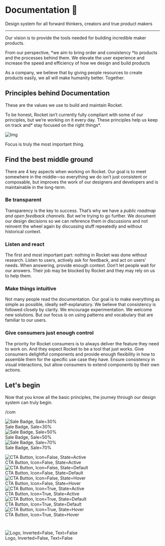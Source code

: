 
# Documentation 🚀

Design system for all forward thinkers, creators and true product makers

---

Our vision is to provide the tools needed for building incredible maker products.

From our perspective, *we aim to bring order and consistency *to products and the processes behind them. We elevate the user experience and increase the speed and efficiency of how we design and build products

As a company, we believe that by giving people resources to create products easily, we all will make humanity better. Together.

## Principles behind Documentation

These are the values we use to build and maintain Rocket.

To be honest, Rocket isn’t currently fully compliant with some of our principles, but we’re working on it every day. These principles help us keep on track and* stay focused on the right things*.

![Img](https://studio-assets.supernova.io/design-systems/14533/9289758a-6300-472a-bbc6-a57098081abf.jpeg?Expires=1990828800&Policy=eyJTdGF0ZW1lbnQiOlt7IlJlc291cmNlIjoiaHR0cHM6Ly9zdHVkaW8tYXNzZXRzLnN1cGVybm92YS5pby9kZXNpZ24tc3lzdGVtcy8xNDUzMy85Mjg5NzU4YS02MzAwLTQ3MmEtYmJjNi1hNTcwOTgwODFhYmYuanBlZyIsIkNvbmRpdGlvbiI6eyJEYXRlTGVzc1RoYW4iOnsiQVdTOkVwb2NoVGltZSI6MTk5MDgyODgwMH19fV19&Signature=E9DL6D-ZtS~4qaH18y5tnHC4gtpQUzZb85NmDFMuezn~MaWHPSumzBv6tXkxGqSgGyKh~9FaYnbfHkcJhU~4F~jdbuY70gbRxUpvnBtyCpz8o0mci-d2A9WoIZ3RGl11izD3c2WMfUaKhSaFlUw8cTGP-9vrqeUi58O2P4zYT9eAeyvOIFzQXgIgljhxiB9mIVU5a4j1vDL8ntJpagEZukKRskOgMrrB4LNQ-nRsvXFF7W5C5EkdoZPZf4jFxcQu2Yj6M9-bqNBXubYMsYYhEXqvqUOAnYVaE59E5PSSe43HKv2gp1ajSJ3ttHtTtCITO8Vyfh1FoTl03Z18ki8iZg__&Key-Pair-Id=APKAJGK34LCCAUR7N6LA)

Focus is truly the most important thing.

## Find the best middle ground

There are 4 key aspects when working on Rocket. Our goal is to meet somewhere in the middle—so everything we do isn’t just consistent or composable, but improves the work of our designers and developers and is maintainable in the long-term.

### Be transparent

Transparency is the key to success. That’s why we have a *public roadmap and open feedback channels*. But we’re trying to go further. We document our design decisions so we can reference them in discussions and not reinvent the wheel again by discussing stuff repeatedly and without historical context.

### Listen and react

The first and most important part: nothing in Rocket was done without research. Listen to users, actively ask for feedback, and act on users’ needs. When answering, provide enough context. Don’t let people wait for our answers. Their job may be blocked by Rocket and they may rely on us to help them.

### Make things intuitive

Not many people read the documentation. Our goal is to make everything as simple as possible, ideally self-explanatory. We believe that consistency is followed closely by clarity. We encourage experimentation. We welcome new solutions. But our focus is on using patterns and vocabulary that are familiar to our users.

### Give consumers just enough control

The priority for Rocket consumers is to always deliver the feature they need to work on. And they expect Rocket to be a tool that just works. Give consumers delightful components and provide enough flexibility in how to assemble them for the specific use case they have. Ensure consistency in visual interactions, but allow consumers to extend components by their own actions.

## Let's begin

Now that you know all the basic principles, the journey through our design system can truly begin.

/com

  
![Sale Badge, Sale=30%](https://studio-assets.supernova.io/design-systems/14533/0ceadb11-6618-421a-813b-a243de777de6.png?Expires=1990828800&Policy=eyJTdGF0ZW1lbnQiOlt7IlJlc291cmNlIjoiaHR0cHM6Ly9zdHVkaW8tYXNzZXRzLnN1cGVybm92YS5pby9kZXNpZ24tc3lzdGVtcy8xNDUzMy8wY2VhZGIxMS02NjE4LTQyMWEtODEzYi1hMjQzZGU3NzdkZTYucG5nIiwiQ29uZGl0aW9uIjp7IkRhdGVMZXNzVGhhbiI6eyJBV1M6RXBvY2hUaW1lIjoxOTkwODI4ODAwfX19XX0_&Signature=GIupDWGt78N59Q9~VSOVD33DRWQdZYQWeB6OxyIkSKYyfL6XKN6RA6hsx1N3aCivYnHYAkoI3WWf1-7K8oBtCGjV6ZH2ZqvOgNwadmtL4isfnfkeKAJ-JG9TOWUDUo~2cRl13y0O8DrH2xUGbVumjtQS-vrwKDO5RPxR0IyZTw~2IALOyo4BP78vlsa854drOO3o75m3u7topL0SJvOzzNEMECMQwq02teR4d4D8pLIUohjVxrYNmU4zbeiih2rIBWhOftgMzEcTY-Vezs5rSf2UCoaH~fjiA6BmEWRuiJkOl5crq8B1011MkmkutKu3aobFRXBNpkch~FH3veN3WA__&Key-Pair-Id=APKAJGK34LCCAUR7N6LA)  
Sale Badge, Sale=30%  
![Sale Badge, Sale=50%](https://studio-assets.supernova.io/design-systems/14533/48dc9e34-6747-455a-8e54-0a0c6f97f895.png?Expires=1990828800&Policy=eyJTdGF0ZW1lbnQiOlt7IlJlc291cmNlIjoiaHR0cHM6Ly9zdHVkaW8tYXNzZXRzLnN1cGVybm92YS5pby9kZXNpZ24tc3lzdGVtcy8xNDUzMy80OGRjOWUzNC02NzQ3LTQ1NWEtOGU1NC0wYTBjNmY5N2Y4OTUucG5nIiwiQ29uZGl0aW9uIjp7IkRhdGVMZXNzVGhhbiI6eyJBV1M6RXBvY2hUaW1lIjoxOTkwODI4ODAwfX19XX0_&Signature=MhhpM25QC51IFHEVqq3UTw71VCnwVI2zgAlRFXSTN~10kCWe7JINbveZJiaNRsP6d5JK2AEU2CCfmFEMtawwmXPhLp8bBBijZmLST7aC-yLyYpHD1BtQ0Ze65r3M2DIPLrgWpjGcd5372vHlIlkFfHDNioh8~vHQmK-4yz8uhRhvZdBCcZFWAgD3p-yf8gIgj5LLW3pE1YYtsVFi1ImkzhOXqZdK~FuIhDgJZ3JHOyNQBV8ycsVx-2bc38v9NMPA5W4Z9C-TnF5Qhf-D4V1QTuWkxf5T1Aw~8~GXJS3U2yM8MN3icnBWlqt6v7j2A7m0SjAa6nuyKhIll5GicgaUaA__&Key-Pair-Id=APKAJGK34LCCAUR7N6LA)  
Sale Badge, Sale=50%  
![Sale Badge, Sale=70%](https://studio-assets.supernova.io/design-systems/14533/866c0085-3066-453e-9c8e-7619e6b88ba5.png?Expires=1990828800&Policy=eyJTdGF0ZW1lbnQiOlt7IlJlc291cmNlIjoiaHR0cHM6Ly9zdHVkaW8tYXNzZXRzLnN1cGVybm92YS5pby9kZXNpZ24tc3lzdGVtcy8xNDUzMy84NjZjMDA4NS0zMDY2LTQ1M2UtOWM4ZS03NjE5ZTZiODhiYTUucG5nIiwiQ29uZGl0aW9uIjp7IkRhdGVMZXNzVGhhbiI6eyJBV1M6RXBvY2hUaW1lIjoxOTkwODI4ODAwfX19XX0_&Signature=XuEOciK6QEshDAeB09z98AZhXsGaGCyNDIsERf6L-Q4Jm1dIPX2~4ZeueAJdVX7yrEeU~BDltKfgzB5P1V6IETm3N4Q7ziEG0brn7Vu8o~hBE8rzStg4j-ksKm3EcbA0lvmxhOv67XqiKOQivX7ZNieQ9rJSUe1XW2aF7ioumazHYZJwxPGZBhi5OaI3~OiX7gc8EzXs0usu84mfD6MBJzko-VdoDlzN7VvwgBblpxhNzaRvagTV7m5vmyQrOFrlum5VfC4WX7SGx9A6VSjSJayQgmHizf35NNFzqvtrv04-pzUOqxiQw2NEFo~mnyJ4xOIiFUc1CyasrxbIkgnzOg__&Key-Pair-Id=APKAJGK34LCCAUR7N6LA)  
Sale Badge, Sale=70%  


  
![CTA Button, Icon=False, State=Active](https://studio-assets.supernova.io/design-systems/14533/c267b700-3e73-4f16-8450-61d610b5150f.png?Expires=1990828800&Policy=eyJTdGF0ZW1lbnQiOlt7IlJlc291cmNlIjoiaHR0cHM6Ly9zdHVkaW8tYXNzZXRzLnN1cGVybm92YS5pby9kZXNpZ24tc3lzdGVtcy8xNDUzMy9jMjY3YjcwMC0zZTczLTRmMTYtODQ1MC02MWQ2MTBiNTE1MGYucG5nIiwiQ29uZGl0aW9uIjp7IkRhdGVMZXNzVGhhbiI6eyJBV1M6RXBvY2hUaW1lIjoxOTkwODI4ODAwfX19XX0_&Signature=X4voAHsd9H4U0SOMGd0WlEsrf1z7TbC9w5QWOX-pxQWQ2RxGulQ8Y9wSWhkAK-IBP8-8mEB9mRUpum-BZmNB67KAn~KkfESaajfdCr5FLKXye8RieNnMo3fYt6qCudUd0r7JS5eLrjvFMyEWmZO4fSdSu1RmkB5RwNqZdexqDJUZ6uHNTpZXjLBrYLVo6VDmSK-kF9wtg4LnJSMFGYM82jLWcDg9-0rvVCo5rZJ6y0FTSRvUukh0YwW0isZeY39gVxqBO2s78uXFlb5H2n0JvZjcFjGtlIdAe45T7koDAQ3KH097mfShbTmnzVZSSmHeUXyRpVLMO0pNlPiS-8N~0A__&Key-Pair-Id=APKAJGK34LCCAUR7N6LA)  
CTA Button, Icon=False, State=Active  
![CTA Button, Icon=False, State=Default](https://studio-assets.supernova.io/design-systems/14533/25fb0339-9b4f-4140-bdf1-33c848c4467f.png?Expires=1990828800&Policy=eyJTdGF0ZW1lbnQiOlt7IlJlc291cmNlIjoiaHR0cHM6Ly9zdHVkaW8tYXNzZXRzLnN1cGVybm92YS5pby9kZXNpZ24tc3lzdGVtcy8xNDUzMy8yNWZiMDMzOS05YjRmLTQxNDAtYmRmMS0zM2M4NDhjNDQ2N2YucG5nIiwiQ29uZGl0aW9uIjp7IkRhdGVMZXNzVGhhbiI6eyJBV1M6RXBvY2hUaW1lIjoxOTkwODI4ODAwfX19XX0_&Signature=jmaay78XZGMZzYOqO9CysrFTRpAao5o35pr3a2p7RAIbT5-dmej3DyaYiiH9MLcRJPLpyjb-mLxcY33WEucDsh76Y4SY8kcedwM7X9V3HtRThqK9OFTcLoNRzCmjN66xDBX78GoWfpnNOp7P-tZz9BoG7uvaoljfMpBFBtXX9yRKEQRvPa--oOi2x8pt76QljTZscRvQrm5OyxSfluaaFF7XRA5Gg-4E5qEqDncf8USjd0777nP60CHjlq3lMpno8Zss87POu4tmDdLv73-BBO2NC2UtXQYt1O6ZKz640aUrpkpS4ndFfT3fIWr9wD8tgcwrAWEQ5XYiJN-Z3cYhHQ__&Key-Pair-Id=APKAJGK34LCCAUR7N6LA)  
CTA Button, Icon=False, State=Default  
![CTA Button, Icon=False, State=Hover](https://studio-assets.supernova.io/design-systems/14533/0e85f57f-bb92-4dc6-9e93-c20114d3b0ac.png?Expires=1990828800&Policy=eyJTdGF0ZW1lbnQiOlt7IlJlc291cmNlIjoiaHR0cHM6Ly9zdHVkaW8tYXNzZXRzLnN1cGVybm92YS5pby9kZXNpZ24tc3lzdGVtcy8xNDUzMy8wZTg1ZjU3Zi1iYjkyLTRkYzYtOWU5My1jMjAxMTRkM2IwYWMucG5nIiwiQ29uZGl0aW9uIjp7IkRhdGVMZXNzVGhhbiI6eyJBV1M6RXBvY2hUaW1lIjoxOTkwODI4ODAwfX19XX0_&Signature=LgL8c9EWkIbTv6qJsCaZwN~8Wb23Ya0zh~VgBtD61V3YVjDBeEVnd3AVsSp-YgVRPT94kNIywnzUAcac7FhKUx5h4aXPG6nlenMFquuymVzpkySDAVAJ~NpHpnKDZjWcfH8eRGXf8Q4bxVg4upA0dJQ3ESpudzF9NjUNVH5xgbw3oddXpnE7TwLajp9Sx2g3TPmmA2W-dQWLKXVUkyosC-WdAuUis3pNzQ50gqMigtVxnK7-iE5QaFK6yjjQjQA215MotlFhFGNrwbTi6~ZKDeKEGJDkDmm2FI7ZQfidVzHDewMYyOo9Tsl5fvdU9UXZuVXqaZ9BxzTc1LBr-fFGyg__&Key-Pair-Id=APKAJGK34LCCAUR7N6LA)  
CTA Button, Icon=False, State=Hover  
![CTA Button, Icon=True, State=Active](https://studio-assets.supernova.io/design-systems/14533/09853b66-2868-4c8a-945c-5d67f58f5495.png?Expires=1990828800&Policy=eyJTdGF0ZW1lbnQiOlt7IlJlc291cmNlIjoiaHR0cHM6Ly9zdHVkaW8tYXNzZXRzLnN1cGVybm92YS5pby9kZXNpZ24tc3lzdGVtcy8xNDUzMy8wOTg1M2I2Ni0yODY4LTRjOGEtOTQ1Yy01ZDY3ZjU4ZjU0OTUucG5nIiwiQ29uZGl0aW9uIjp7IkRhdGVMZXNzVGhhbiI6eyJBV1M6RXBvY2hUaW1lIjoxOTkwODI4ODAwfX19XX0_&Signature=dXfE5zZFHRBBRr8hIv6ZBm3nPdWF1L30tyLaCYib2emIka~QTRGa9GJngBlChKcB2hOApHvHNQjHt49Y417Z3nf6zjqzcaYJVB59Y9HYUMUeg8TUtoaunD0sH4Nmiuu0X~ygvKc7gJ1XaTJqA-zLIfqD-7lObpwXpGF4t5QFjqBN7YcQG4vy7XscVvhayZEzR~LJ6spofhD6w03D5W1pER7Uwrmv3toN84tSVV1pbH0peJ0CpkcnrYOK8a-RT9zhLKDddEjk0PyHN8z9l4rZ77--nTqWLjCAoOamwqsI7F71dWKN5oVfdgOWzWOOpva2UC5VMnrRVUbGUMzUFs7NJw__&Key-Pair-Id=APKAJGK34LCCAUR7N6LA)  
CTA Button, Icon=True, State=Active  
![CTA Button, Icon=True, State=Default](https://studio-assets.supernova.io/design-systems/14533/f0b583f3-b0c7-4d53-903d-7017fc42c140.png?Expires=1990828800&Policy=eyJTdGF0ZW1lbnQiOlt7IlJlc291cmNlIjoiaHR0cHM6Ly9zdHVkaW8tYXNzZXRzLnN1cGVybm92YS5pby9kZXNpZ24tc3lzdGVtcy8xNDUzMy9mMGI1ODNmMy1iMGM3LTRkNTMtOTAzZC03MDE3ZmM0MmMxNDAucG5nIiwiQ29uZGl0aW9uIjp7IkRhdGVMZXNzVGhhbiI6eyJBV1M6RXBvY2hUaW1lIjoxOTkwODI4ODAwfX19XX0_&Signature=clJGEZA-fXDLOpEFvQwBsOa-GnEbqANA4-8h8kJ~XTJh1A8flcpy9AzrQovqqStlufKi6MvIaDmT8X47zpVb7hjmBs1-I85yLob3QNU6Ac6mXugCt1ri5sgssgY~CrRdO~OdkzKOHVKlUGiDH2x23lZMoaexfe1UCaw7FKo6SKdiVqa4WGoUvQWZ-9NyfesR7hL6H2pe6owSXIfMZshiD8HDHcMXyRaaqV1qwa~wu7gVUOuCqX2r3vFGFcmgs3nW867HCzXJGQG-ZaWLhPdOcLejmTLptLMDQ9PQyRHJBqQZm5KiXm8KVrml~6d6Vvf5~DdWcfUEzGMzMS5C3RZfhg__&Key-Pair-Id=APKAJGK34LCCAUR7N6LA)  
CTA Button, Icon=True, State=Default  
![CTA Button, Icon=True, State=Hover](https://studio-assets.supernova.io/design-systems/14533/10f9cd2d-33a8-4fec-bf36-09ab4cd9789e.png?Expires=1990828800&Policy=eyJTdGF0ZW1lbnQiOlt7IlJlc291cmNlIjoiaHR0cHM6Ly9zdHVkaW8tYXNzZXRzLnN1cGVybm92YS5pby9kZXNpZ24tc3lzdGVtcy8xNDUzMy8xMGY5Y2QyZC0zM2E4LTRmZWMtYmYzNi0wOWFiNGNkOTc4OWUucG5nIiwiQ29uZGl0aW9uIjp7IkRhdGVMZXNzVGhhbiI6eyJBV1M6RXBvY2hUaW1lIjoxOTkwODI4ODAwfX19XX0_&Signature=NJJKlKMwDsZHKI~BJFJk7gEQpIXnR4Voks5arHzUFcQ1B2IazoPrvm9lIDD3AzoCh797BSee~gacr4VFlyAon~cherf34WS5tejgx2x~5WcIAFtnc0w2Dgm86sOlb5BDpchdZpH731jZMaPL~fejPJqGl4OABUFv-FdBK2pZSDikfRawauBj5fFOOm3xxATyG7cBtP76v9Ok9WgGgBH84dbnNTNUPHD5OAyiLsdtFXa8FBb01ivIbCbJ~aLMB8cpJvyWBDTUP3w7es-DZiI7t1TGsUVnwM2RydTgJLZGKsrRxLtFIa6jA9TzY2-Sv~eFzDgiU5CXa71E5JCtJqHH1g__&Key-Pair-Id=APKAJGK34LCCAUR7N6LA)  
CTA Button, Icon=True, State=Hover  


```javascript  
  
```

  
![Logo, Inverted=False, Text=False](https://studio-assets.supernova.io/design-systems/14533/2a301be5-b441-48d0-99f1-0e26016ed461.png?Expires=1990828800&Policy=eyJTdGF0ZW1lbnQiOlt7IlJlc291cmNlIjoiaHR0cHM6Ly9zdHVkaW8tYXNzZXRzLnN1cGVybm92YS5pby9kZXNpZ24tc3lzdGVtcy8xNDUzMy8yYTMwMWJlNS1iNDQxLTQ4ZDAtOTlmMS0wZTI2MDE2ZWQ0NjEucG5nIiwiQ29uZGl0aW9uIjp7IkRhdGVMZXNzVGhhbiI6eyJBV1M6RXBvY2hUaW1lIjoxOTkwODI4ODAwfX19XX0_&Signature=mgk4mqC0BHIheXeqp3r-v9AIE7lzwe5Aw9bdAhEVZmR9koRV~31SEU-dA8CWv1TPnZatdGNZt~rmJoCJJTjvpcAhny9csEFp555dIqyafJpYUV3JNpqWP5XBV6cLZ6Dnm-pyL-wGqftqet350eFO37hq0Dw~4CEWNX254Z231i9jMoI4snpS0tK~we8jYZEeR49As~ZnSUKdgX1m1iFJwsyEaluHf96n6fKUhM40PudaFDm4YTHR2FC~4kMrfZ24x7jtLi5dW79~2t4hH8ooumPj8gLYOOt4v2eWKliVHYNX3xCIsj7kxNdTIG3wNC5kcgNndmVJcCa1PplmiIOXsw__&Key-Pair-Id=APKAJGK34LCCAUR7N6LA)  
Logo, Inverted=False, Text=False  


  
  
